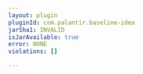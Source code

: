 ```yaml
---
layout: plugin
pluginId: com.palantir.baseline-idea
jarSha1: INVALID
isJarAvailable: true
error: NONE
violations: []

---
```

